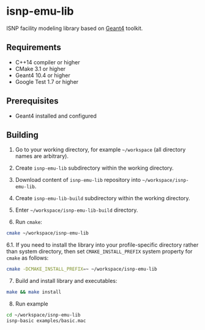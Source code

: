 # isnp-emu-lib
ISNP facility modeling library based on [Geant4](http://geant4.web.cern.ch/) toolkit.

## Requirements

* C++14 compiler or higher
* CMake 3.1 or higher
* Geant4 10.4 or higher
* Google Test 1.7 or higher

## Prerequisites

* Geant4 installed and configured

## Building

1. Go to your working directory, for example `~/workspace` (all directory names are arbitrary).

2. Create `isnp-emu-lib` subdirectory within the working directory.

3. Download content of `isnp-emu-lib` repository into `~/workspace/isnp-emu-lib`.

4. Create `isnp-emu-lib-build` subdirectory within the working directory.

5. Enter `~/workspace/isnp-emu-lib-build` directory.

6. Run `cmake`:

```bash
cmake ~/workspace/isnp-emu-lib
```

6.1. If you need to install the library into your profile-specific directory rather than system directory, then set `CMAKE_INSTALL_PREFIX` system property for `cmake` as follows:

```bash
cmake -DCMAKE_INSTALL_PREFIX=~ ~/workspace/isnp-emu-lib
```

7. Build and install library and executables:

```bash
make && make install
```

8. Run example

```bash
cd ~/workspace/isnp-emu-lib
isnp-basic examples/basic.mac
```

